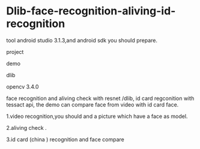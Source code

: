 # Dlib-face-recognition-aliving-id-recognition
tool android studio 3.1.3,and android sdk you should prepare. 

project

demo

dlib

opencv 3.4.0

face recognition and aliving check with resnet /dlib, id card regconition with tessact api, the demo can compare face from video with id card face.


1.video recognition,you should and a picture which have a face as model.

2.aliving check .

3.id card (china ) recognition and face compare

